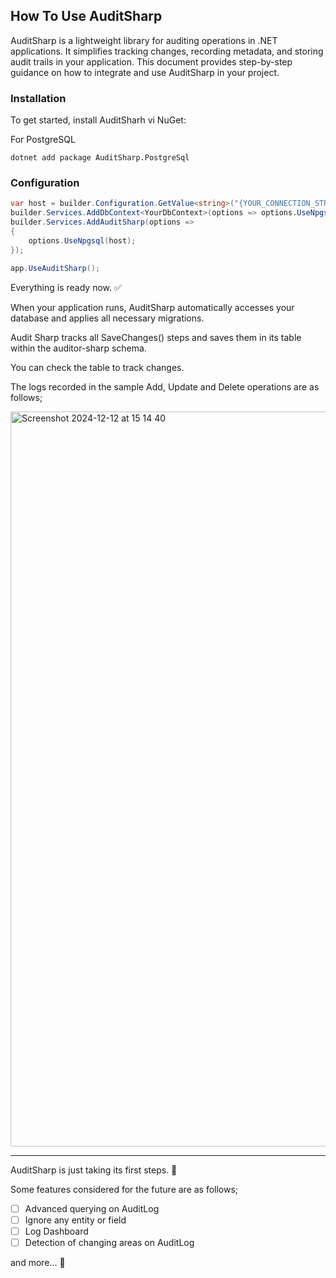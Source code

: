 ## How To Use AuditSharp

AuditSharp is a lightweight library for auditing operations in .NET applications. It simplifies tracking changes,
recording metadata, and storing audit trails in your application. This document provides step-by-step guidance on how to
integrate and use AuditSharp in your project.

### Installation

To get started, install AuditSharh vi NuGet:

For PostgreSQL

```
dotnet add package AuditSharp.PostgreSql
```

### Configuration

```csharp
var host = builder.Configuration.GetValue<string>("{YOUR_CONNECTION_STRINĞ}");
builder.Services.AddDbContext<YourDbContext>(options => options.UseNpgsql(host).RegisterAuditSharp());
builder.Services.AddAuditSharp(options =>
{
    options.UseNpgsql(host);
});
```

```csharp
app.UseAuditSharp();
```

Everything is ready now. ✅

When your application runs, AuditSharp automatically accesses your database and applies all necessary migrations.

Audit Sharp tracks all SaveChanges() steps and saves them in its table within the auditor-sharp schema.

You can check the table to track changes.

The logs recorded in the sample Add, Update and Delete operations are as follows;

<img width="1176" alt="Screenshot 2024-12-12 at 15 14 40" src="https://github.com/user-attachments/assets/9b4a980b-1021-4c33-b750-6db13cc36e7d" />

------

AuditSharp is just taking its first steps. 🐣

Some features considered for the future are as follows;

- [ ] Advanced querying on AuditLog
- [ ] Ignore any entity or field
- [ ] Log Dashboard
- [ ] Detection of changing areas on AuditLog

and more... 🚀
